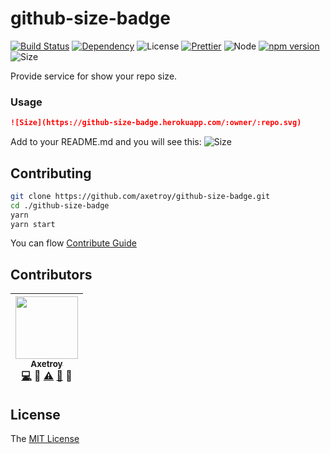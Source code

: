 # github-size-badge

[![Build Status](https://travis-ci.org/axetroy/github-size-badge.svg?branch=master)](https://travis-ci.org/axetroy/github-size-badge)
[![Dependency](https://david-dm.org/axetroy/github-size-badge.svg)](https://david-dm.org/axetroy/github-size-badge)
![License](https://img.shields.io/badge/license-MIT-green.svg)
[![Prettier](https://img.shields.io/badge/Code%20Style-Prettier-green.svg)](https://github.com/prettier/prettier)
![Node](https://img.shields.io/badge/node-%3E=6.0-blue.svg?style=flat-square)
[![npm version](https://badge.fury.io/js/github-size-badge.svg)](https://badge.fury.io/js/github-size-badge)
![Size](https://github-size-badge.herokuapp.com/axetroy/github-size-badge.svg)

Provide service for show your repo size.

### Usage

```markdown
![Size](https://github-size-badge.herokuapp.com/:owner/:repo.svg)
```

Add to your README.md and you will see this: 
![Size](https://github-size-badge.herokuapp.com/axetroy/github-size-badge.svg)

## Contributing

```bash
git clone https://github.com/axetroy/github-size-badge.git
cd ./github-size-badge
yarn
yarn start
```

You can flow [Contribute Guide](https://github.com/axetroy/github-size-badge/blob/master/contributing.md)

## Contributors

<!-- ALL-CONTRIBUTORS-LIST:START - Do not remove or modify this section -->
| [<img src="https://avatars1.githubusercontent.com/u/9758711?v=3" width="100px;"/><br /><sub>Axetroy</sub>](http://axetroy.github.io)<br />[💻](https://github.com/gpmer/gpm.js/commits?author=axetroy) 🔌 [⚠️](https://github.com/gpmer/gpm.js/commits?author=axetroy) [🐛](https://github.com/gpmer/gpm.js/issues?q=author%3Aaxetroy) 🎨 |
| :---: |
<!-- ALL-CONTRIBUTORS-LIST:END -->

## License

The [MIT License](https://github.com/axetroy/github-size-badge/blob/master/LICENSE)